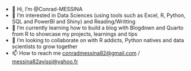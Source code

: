 - 👋 Hi, I’m @Conrad-MESSINA
- 👀 I’m interested in Data Sciences (using tools such as Excel, R, Python, SQL and PowerBI and Shiny) and Reading/Writting
- 🌱 I’m currently learning how to build a blog with Blogdown and Quarto from R to showcase my projects, learnings and tips
- 💞️ I’m looking to collaborate on with R addicts, Python natives and data scientists to grow together 
- 📫 How to reach me conradmessina82@gmail.com / messina82ayissi@yahoo.fr

<!---
Conrad-MESSINA/Conrad-MESSINA is a ✨ special ✨ repository because its `README.md` (this file) appears on your GitHub profile.
You can click the Preview link to take a look at your changes.
--->
